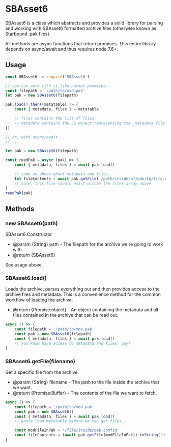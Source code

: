 # SBAsset6

SBAsset6 is a class which abstracts and provides a solid library for parsing and working with SBAsset6 formatted archive files
 (otherwise known as Starbound .pak files).

All methods are async functions that return promises. This entire library depends on async/await and thus requires node 7.6+.

## Usage

``` js
const SBAsset6  = require('SBAsset6')

// you can work with it like normal promises...
const filepath = '/path/to/mod.pak'
let pak = new SBAsset6(filepath)

pak.load().then((metatable) => {
	const { metadata, files } = metatable

	// files contains the list of files
	// metadata contains the JS Object representing the _metadata file contents
})

// or, with async/await...
// ...

let pak = new SBAsset6(filepath)

const readPak = async (pak) => {
	const { metadata, files } = await pak.load()

	// same as above about metadata and files...
	let fileContents = await pak.getFile('/path/inside/of/pak/to/file.config')
	// note, this file should exist within the files array above
}
readPak(pak)
```

## Methods

### new SBAsset6(path)

SBAsset6 Constructor

* @param  {String} path - The filepath for the archive we're going to work with.
* @return {SBAsset6}

See usage above.

### SBAsset6.load()

Loads the archive, parses everything out and then provides access to the archive files and metadata.
This is a convenience method for the common workflow of loading the archive.

* @return {Promise:object} - An object containing the metadata and all files contained in the archive that can be read out.

``` js
async () => {
	const filepath = '/path/to/mod.pak'
	const pak = new SBAsset6(filepath)
	const { metadata, files } = await pak.load()
	// you know have access to metadata and files. yay!
}
```

### SBAsset6.getFile(filename)

Get a specific file from the archive.

* @param  {String} filename - The path to the file inside the archive that we want.
* @return {Promise:Buffer} - The contents of the file we want to fetch.

``` js
async () => {
	const filepath = '/path/to/mod.pak'
	const pak = new SBAsset6()
	const { metadata, files } = await pak.load()
	// gotta load metatable before we can get files...

	const modFileInPak = '/file/inside/pak.config'
	const fileContents = (await pak.getFile(modFileInPak)).toString('utf8')
}
```